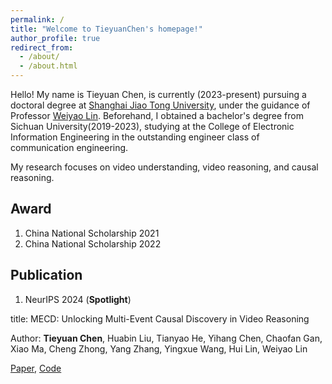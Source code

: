 ```yaml
---
permalink: /
title: "Welcome to TieyuanChen's homepage!"
author_profile: true
redirect_from: 
  - /about/
  - /about.html
---
```


Hello! My name is Tieyuan Chen, is currently (2023-present) pursuing a doctoral degree at [Shanghai Jiao Tong University](https://en.sjtu.edu.cn/), 
under the guidance of Professor [Weiyao Lin](https://weiyaolin.github.io/). 
Beforehand, I obtained a bachelor's degree from Sichuan University(2019-2023), 
studying at the College of Electronic Information Engineering in the outstanding engineer class of communication engineering.

My research focuses on video understanding, video reasoning, and causal reasoning. 

## Award
1. China National Scholarship 2021
2. China National Scholarship 2022

## Publication
1. NeurIPS 2024 (**Spotlight**)

title: MECD: Unlocking Multi-Event Causal Discovery in Video Reasoning

Author: **Tieyuan Chen**, Huabin Liu, Tianyao He, Yihang Chen, Chaofan Gan, Xiao Ma, Cheng Zhong, Yang Zhang, Yingxue Wang, Hui Lin, Weiyao Lin

[Paper](https://arxiv.org/abs/2409.17647), [Code](https://github.com/tychen-SJTU/MECD-Benchmark)

